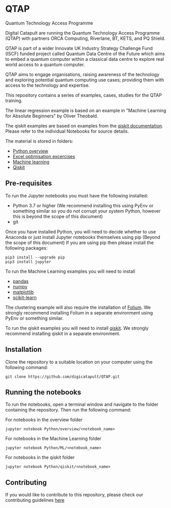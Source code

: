 # QTAP
Quantum Technology Access Programme

Digital Catapult are running the Quantum Technology Access Programme (QTAP) with partners ORCA Computing, Riverlane, 
BT, KETS, and PQ Shield.  

QTAP is part of a wider Innovate UK Industry Strategy Challenge Fund  (ISCF) funded project called Quantum Data Centre 
of the Future which aims to embed a quantum computer within a classical data centre to explore real world access to a quantum computer. 

QTAP aims to engage organisations, raising awareness of the technology and exploring potential quantum computing use cases; providing them with access to the technology and expertise.

This repository contains a series of examples, cases, studies for the QTAP training.  

The linear regression example is based on an example in "Machine Learning for Absolute Beginners"
by Oliver Theobald.

The qiskit examples are based on examples from the [qiskit documentation](https://qiskit.org/documentation/stable/0.28/index.html).  
Please refer to the individual Notebooks for source details.

The material is stored in folders:
- [Python overview](/Python/overview)
- [Excel optimisation excercises](/Excel)
- [Machine learning](/Python/ML)
- [Qiskit](/Python/qiskit)

## Pre-requisites
To run the Jupyter notebooks you must have the following installed:
- Python 3.7 or higher (We recommend installing this using PyEnv or something similar so you do not corrupt your system Python, however this is beyond the scope of this document)
- git

Once you have installed Python, you will need to decide whether to use Anaconda or just install Jupyter notebooks themselves using pip (Beyond the scope of this document)
If you are using pip then please install the following packages:
```
pip3 install --upgrade pip
pip3 install jupyter
```
To run the Machine Learning examples you will need to install
 - [pandas](https://pandas.pydata.org/docs/getting_started/install.html)
 - [numpy](https://numpy.org/install/)
 - [matplotlib](https://matplotlib.org/stable/users/installing/index.html)
 - [scikit-learn](https://scikit-learn.org/stable/install.html)

The clustering example will also require the installation of [Folium](https://pypi.org/project/folium/).  We strongly recommend installing 
Folium in a separate environment using PyEnv or something similar.

To run the qiskit examples you will need to install [qiskit](https://qiskit.org/documentation/stable/0.28/getting_started.html). We strongly 
recommend installing qiskit in a separate environment.

## Installation
Clone the repository to a suitable location on your computer using the following command:
```
git clone https://github.com/digicatapult/QTAP.git

```

## Running the notebooks
To run the notebooks, open a terminal window and navigate to the folder containing the repository.  Then run the following command:

For notebooks in the overview folder
```
jupyter notebook Python/overview/<notebook_name>
```

For notebooks in the Machine Learning folder
```
jupyter notebook Python/ML/<notebook_name>
```

For notebooks in the qiskit folder
```
jupyter notebook Python/qiskit/<notebook_name>
```

## Contributing
If you would like to contribute to this repository, please check our contributing guidelines [here](https://github.com/digicatapult/.github/blob/main/CONTRIBUTING.md)